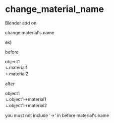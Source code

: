 # change_material_name

Blender add on

change material's name

<p>ex)</p>
<p>before</p>
object1</br>  
  ㄴmaterial1</br>
  ㄴmaterial2</br>
<p></p>
<p></p>
<p>after</p>
object1</br>  
  ㄴobject1->material1</br>
  ㄴobject1->material2</br>
<p></p>
<p></p>
<p></p>
you must not include '->' in before material's name
